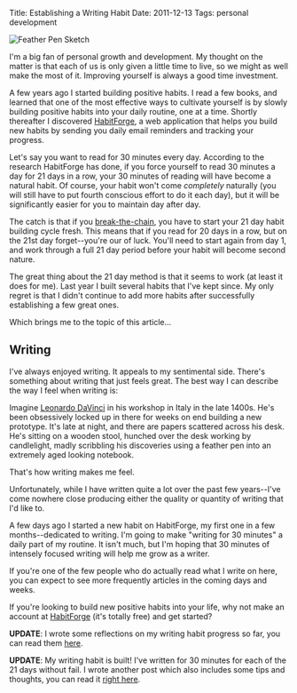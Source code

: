 Title: Establishing a Writing Habit
Date: 2011-12-13
Tags: personal development


![Feather Pen Sketch][]


I'm a big fan of personal growth and development.  My thought on the matter is
that each of us is only given a little time to live, so we might as well make
the most of it.  Improving yourself is always a good time investment.

A few years ago I started building positive habits.  I read a few books, and
learned that one of the most effective ways to cultivate yourself is by slowly
building positive habits into your daily routine, one at a time.  Shortly
thereafter I discovered [HabitForge][], a web application that helps you build
new habits by sending you daily email reminders and tracking your progress.

Let's say you want to read for 30 minutes every day.  According to the research
HabitForge has done, if you force yourself to read 30 minutes a day for 21 days
in a row, your 30 minutes of reading will have become a natural habit.  Of
course, your habit won't come *completely* naturally (you will still have to
put fourth conscious effort to do it each day), but it will be significantly
easier for you to maintain day after day.

The catch is that if you [break-the-chain][], you have to start your 21 day
habit building cycle fresh.  This means that if you read for 20 days in a row,
but on the 21st day forget--you're our of luck.  You'll need to start again
from day 1, and work through a full 21 day period before your habit will become
second nature.

The great thing about the 21 day method is that it seems to work (at least it
does for me).  Last year I built several habits that I've kept since.  My only
regret is that I didn't continue to add more habits after successfully
establishing a few great ones.

Which brings me to the topic of this article...


## Writing

I've always enjoyed writing.  It appeals to my sentimental side.  There's
something about writing that just feels great.  The best way I can describe the
way I feel when writing is:

Imagine [Leonardo DaVinci][] in his workshop in Italy in the late 1400s.  He's
been obsessively locked up in there for weeks on end building a new prototype.
It's late at night, and there are papers scattered across his desk.  He's
sitting on a wooden stool, hunched over the desk working by candlelight, madly
scribbling his discoveries using a feather pen into an extremely aged looking
notebook.

That's how writing makes me feel.

Unfortunately, while I have written quite a lot over the past few years--I've
come nowhere close producing either the quality or quantity of writing that I'd
like to.

A few days ago I started a new habit on HabitForge, my first one in a few
months--dedicated to writing.  I'm going to make "writing for 30 minutes" a
daily part of my routine.  It isn't much, but I'm hoping that 30 minutes of
intensely focused writing will help me grow as a writer.

If you're one of the few people who do actually read what I write on here, you
can expect to see more frequently articles in the coming days and weeks.

If you're looking to build new positive habits into your life, why not make an
account at [HabitForge][] (it's totally free) and get started?

**UPDATE**: I wrote some reflections on my writing habit progress so far, you
can read them [here][].

**UPDATE**: My writing habit is built!  I've written for 30 minutes for each of
the 21 days without fail.  I wrote another post which also includes some tips
and thoughts, you can read it [right here][].


  [Feather Pen Sketch]: |filename|/images/2011/feather-pen-sketch.png "Feather Pen Sketch"
  [HabitForge]: http://habitforge.com/ "HabitForge"
  [break-the-chain]: http://lifehacker.com/281626/jerry-seinfelds-productivity-secret "Jerry Seinfeld's Productivity Secret"
  [Leonardo DaVinci]: http://en.wikipedia.org/wiki/Leonardo_da_Vinci "Leonardo DaVinci"
  [here]: |filename|/articles/2011/what-ive-learned-about-writing-so-far.md "What I've Learned About Writing (So Far)"
  [right here]: |filename|/articles/2012/writing-habit-complete.md "Writing Habit - Complete"
